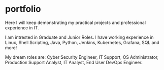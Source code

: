 
# portfolio
Here I will keep demonstrating my practical projects and professional experience in IT.

I am intrested in Graduate and Junior Roles. I have working experience in Linux, Shell Scripting, Java, Python, Jenkins, Kubernetes, Grafana, SQL and more!

My dream roles are: Cyber Security Engineer, IT Support, OS Administrator, Production Support Analyst, IT Analyst, End User DevOps Engineer.
